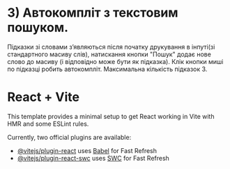 # 3) Автокомпліт з текстовим пошуком.
Підказки зі словами зʼявляються після початку друкування в інпуті(зі стандартного масиву слів), натискання кнопки "Пошук" додає нове слово до масиву (і відповідно може бути як підказка).
Клік кнопки миші по підказці робить автокомпліт. Максимальна кількість підказок 3.

# React + Vite

This template provides a minimal setup to get React working in Vite with HMR and some ESLint rules.

Currently, two official plugins are available:

- [@vitejs/plugin-react](https://github.com/vitejs/vite-plugin-react/blob/main/packages/plugin-react/README.md) uses [Babel](https://babeljs.io/) for Fast Refresh
- [@vitejs/plugin-react-swc](https://github.com/vitejs/vite-plugin-react-swc) uses [SWC](https://swc.rs/) for Fast Refresh
